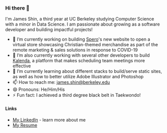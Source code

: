 ### Hi there 👋
I'm James Shin, a third year at UC Berkeley studying Computer Science with a minor in Data Science. I am passionate about growing as a software developer and building impactful projects!

- 🔭 I’m currently working on building [Spero](https://jamesshin5.github.io)'s new website to open a virtual store showcasing Christian-themed merchandise as part of the remote marketing & sales solutions in response to COVID-19
- 🔭 I’m also currently working with several other developers to build [Kalenda](https://www.kalenda.io), a platform that makes scheduling team meetings more effective
- 🌱 I’m currently learning about different stacks to build/serve static sites, as well as how to better utilize Adobe Illustrator and Photoshop
- 📫 How to reach me: james.shin@berkeley.edu
- 😄 Pronouns: He/Him/His
- ⚡ Fun fact: I achieved a third degree black belt in Taekwondo! 

#### Links 
- [My LinkedIn](https://www.linknedin.com/in/jamesjungmin) - learn more about me
- [My Resume](https://drive.google.com/file/d/1S0aJqeLqBGm81mJ8WoDiMVPsV2BM-thj/view?usp=sharing)
